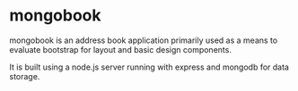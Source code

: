 mongobook
======

mongobook is an address book application primarily used as a means to evaluate
bootstrap for layout and basic design components.  

It is built using a node.js server running with express and mongodb for data storage.
